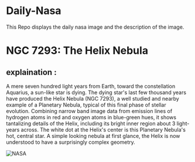 # Daily-Nasa

This Repo displays the daily nasa image and the description of the image.

<!--NASA-->
# NGC 7293: The Helix Nebula
## explaination :

A mere seven hundred light years from Earth, toward the constellation Aquarius, a sun-like star is dying. The dying star's last few thousand years have produced the Helix Nebula (NGC 7293), a well studied and nearby example of a Planetary Nebula, typical of this final phase of stellar evolution.  Combining narrow band image data from emission lines of hydrogen atoms in red and oxygen atoms in blue-green hues, it shows tantalizing details of the Helix, including its bright inner region about 3 light-years across. The white dot at the Helix's center is this Planetary Nebula's hot, central star. A simple looking nebula at first glance, the Helix is now understood to have a surprisingly complex geometry.

![NASA](https://apod.nasa.gov/apod/image/2212/NGC7293-TommasoStella2022WEB1024.jpg)
<!--/NASA-->